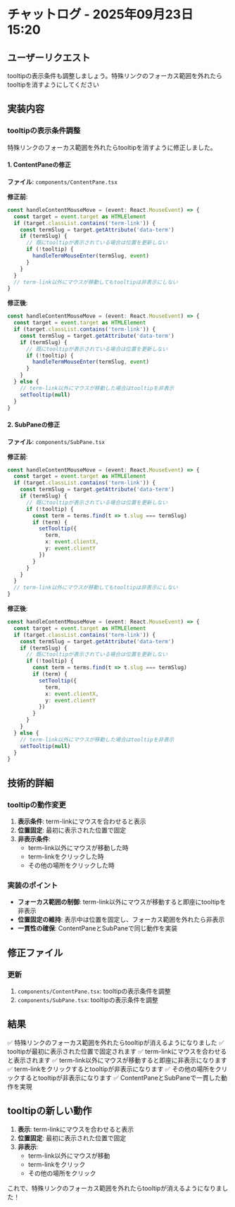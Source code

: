 # チャットログ - 2025年09月23日 15:20

## ユーザーリクエスト
tooltipの表示条件も調整しましょう。特殊リンクのフォーカス範囲を外れたらtooltipを消すようにしてください

## 実装内容

### tooltipの表示条件調整
特殊リンクのフォーカス範囲を外れたらtooltipを消すように修正しました。

#### 1. ContentPaneの修正
**ファイル**: `components/ContentPane.tsx`

**修正前**:
```typescript
const handleContentMouseMove = (event: React.MouseEvent) => {
  const target = event.target as HTMLElement
  if (target.classList.contains('term-link')) {
    const termSlug = target.getAttribute('data-term')
    if (termSlug) {
      // 既にtooltipが表示されている場合は位置を更新しない
      if (!tooltip) {
        handleTermMouseEnter(termSlug, event)
      }
    }
  }
  // term-link以外にマウスが移動してもtooltipは非表示にしない
}
```

**修正後**:
```typescript
const handleContentMouseMove = (event: React.MouseEvent) => {
  const target = event.target as HTMLElement
  if (target.classList.contains('term-link')) {
    const termSlug = target.getAttribute('data-term')
    if (termSlug) {
      // 既にtooltipが表示されている場合は位置を更新しない
      if (!tooltip) {
        handleTermMouseEnter(termSlug, event)
      }
    }
  } else {
    // term-link以外にマウスが移動した場合はtooltipを非表示
    setTooltip(null)
  }
}
```

#### 2. SubPaneの修正
**ファイル**: `components/SubPane.tsx`

**修正前**:
```typescript
const handleContentMouseMove = (event: React.MouseEvent) => {
  const target = event.target as HTMLElement
  if (target.classList.contains('term-link')) {
    const termSlug = target.getAttribute('data-term')
    if (termSlug) {
      // 既にtooltipが表示されている場合は位置を更新しない
      if (!tooltip) {
        const term = terms.find(t => t.slug === termSlug)
        if (term) {
          setTooltip({
            term,
            x: event.clientX,
            y: event.clientY
          })
        }
      }
    }
  }
  // term-link以外にマウスが移動してもtooltipは非表示にしない
}
```

**修正後**:
```typescript
const handleContentMouseMove = (event: React.MouseEvent) => {
  const target = event.target as HTMLElement
  if (target.classList.contains('term-link')) {
    const termSlug = target.getAttribute('data-term')
    if (termSlug) {
      // 既にtooltipが表示されている場合は位置を更新しない
      if (!tooltip) {
        const term = terms.find(t => t.slug === termSlug)
        if (term) {
          setTooltip({
            term,
            x: event.clientX,
            y: event.clientY
          })
        }
      }
    }
  } else {
    // term-link以外にマウスが移動した場合はtooltipを非表示
    setTooltip(null)
  }
}
```

## 技術的詳細

### tooltipの動作変更
1. **表示条件**: term-linkにマウスを合わせると表示
2. **位置固定**: 最初に表示された位置で固定
3. **非表示条件**: 
   - term-link以外にマウスが移動した時
   - term-linkをクリックした時
   - その他の場所をクリックした時

### 実装のポイント
- **フォーカス範囲の制御**: term-link以外にマウスが移動すると即座にtooltipを非表示
- **位置固定の維持**: 表示中は位置を固定し、フォーカス範囲を外れたら非表示
- **一貫性の確保**: ContentPaneとSubPaneで同じ動作を実装

## 修正ファイル

### 更新
1. `components/ContentPane.tsx`: tooltipの表示条件を調整
2. `components/SubPane.tsx`: tooltipの表示条件を調整

## 結果
✅ 特殊リンクのフォーカス範囲を外れたらtooltipが消えるようになりました
✅ tooltipが最初に表示された位置で固定されます
✅ term-linkにマウスを合わせると表示されます
✅ term-link以外にマウスが移動すると即座に非表示になります
✅ term-linkをクリックするとtooltipが非表示になります
✅ その他の場所をクリックするとtooltipが非表示になります
✅ ContentPaneとSubPaneで一貫した動作を実現

## tooltipの新しい動作
1. **表示**: term-linkにマウスを合わせると表示
2. **位置固定**: 最初に表示された位置で固定
3. **非表示**: 
   - term-link以外にマウスが移動
   - term-linkをクリック
   - その他の場所をクリック

これで、特殊リンクのフォーカス範囲を外れたらtooltipが消えるようになりました！
